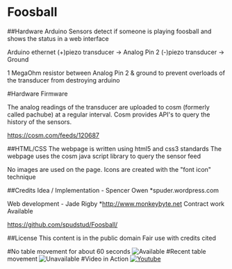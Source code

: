 Foosball
========


##Hardware
Arduino Sensors detect if someone is playing foosball and shows the status in a web interface

Arduino ethernet
(+)piezo transducer -> Analog Pin 2
(-)piezo transducer -> Ground

1 MegaOhm resistor between Analog Pin 2 & ground to prevent overloads of the transducer from destroying arduino

#Hardware Firmware

The analog readings of the transducer are uploaded to cosm (formerly called pachube) at a regular interval. 
Cosm provides API's to query the history of the sensors. 

https://cosm.com/feeds/120687

##HTML/CSS
The webpage is written using html5 and css3 standards
The webpage uses the cosm java script library to query the sensor feed

No images are used on the page. 
Icons are created with the "font icon" technique

##Credits
Idea / Implementation - Spencer Owen
*spuder.wordpress.com

Web development - Jade Rigby
*http://www.monkeybyte.net
Contract work Available 

https://github.com/spudstud/Foosball/

##License
This content is in the public domain
Fair use with credits cited

#No table movement for about 60 seconds
![Available](https://raw.github.com/spudstud/Foosball/master/img/available.png)
#Recent table movement
![Unavailable](https://raw.github.com/spudstud/Foosball/master/img/unavailable.png)
#Video in Action
[![Youtube](https://raw.github.com/spudstud/Foosball/master/img/youtube.png)](http://www.youtube.com/watch?v=M6PBfQhV4qg)
